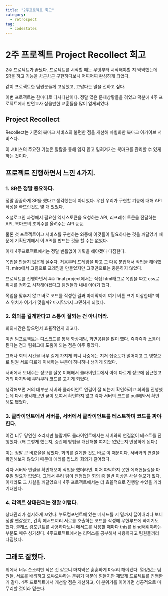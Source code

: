 ```yaml
---
title: "2주프로젝트 회고"
category:
  - retrospect
tag:
  - codestates
---
```


# 2주 프로젝트 Project Recollect 회고

2주 프로젝트가 끝났다. 프로젝트를 시작할 때는 무엇부터 시작해야할 지 막막했는데 SR을 하고 기능을 차근차근 구현하다보니 어찌어찌 완성하게 되었다.

같이 프로젝트한 팀원분들께 고생했고, 고맙다는 말을 전하고 싶다.

이번 프로젝트는 한마디로 다사다난이다. 정말 많은 문제상황들을 겪었고 덕분에 4주 프로젝트에서 반면교사 삼을만한 교훈들을 많이 얻게되었다.

## Project Recollect

Recollect는 기존의 북마크 서비스의 불편한 점을 개선해 차별화한 북마크 아카이브 서비스다.

이 서비스의 주요한 기능은 알람을 통해 읽지 않고 잊혀져가는 북마크를 관리할 수 있게하는 것이다.

## 프로젝트 진행하면서 느낀 4가지.

### 1. SR은 정말 중요하다.

정말 꼼꼼하게 SR을 했다고 생각했는데 아니었다. 우선 우리가 구현할 기능에 대해 API 작성을 빠뜨린것도 몇 개 있었다.

소셜로그인 과정에서 필요한 엑세스토큰을 요청하는 API, 리프레쉬 토큰을 전달하는 API, 북마크의 조회수를 올려주는 API 등등.

물론 첫 프로젝트이고 서비스를 구현하는 와중에 이것들이 필요하다는 것을 깨달았기 때문에 기획단계에서 이 API를 만드는 것을 할 수는 없었다.

이제 4주프로젝트에서는 정말 빈틈없이 기획을 해야겠다 다짐한다.

목업을 만들지 않은게 실수다. 처음부터 프레임을 짜고 그 다음 분업해서 작업을 해야했다. miro에서 그림으로 프레임을 만들었지만 그것만으로는 충분하지 않았다.

프로젝트를 진행하면서 4주 final project에서는 직접 html태그로 목업을 짜고 css로 위치를 정하고 시작해야겠다고 팀원들과 내내 이야기 했다.

목업을 맞추지 않고 바로 코드를 작성한 결과 마지막까지 여기 버튼 크기 이상한데? 박스 위치가 여기가 맞을까? 마지막까지 고민하게 되었다.

### 2. 회의를 길게한다고 소통이 잘되는 건 아니더라.

회의시간은 짧으면서 효율적인게 최고다.

이번 팀프로젝트는 디스코드를 통해 화상채팅, 화면공유을 많이 했다. 즉각즉각 소통이 된다는 점과 팀워크에 도움이 되는 점은 아주 좋았다.

그러나 회의 시간을 너무 길게 가지게 되니 나중에는 지쳐 집중도가 떨어지고 그 영향으로 팀원 서로 다르게 이해하는 부분이 하나하나 생기게 되었다.

서버에서 보내주는 정보를 잘못 이해해서 클라이언트에서 아예 다르게 정보에 접근했고 거의 마지막에 부랴부랴 코드를 고치게 되었다.

생각해보면 거의 대부분 서버와 클라이언트 연결이 잘 되는지 확인하려고 회의를 진행했는데 다시 생각해보면 굳이 모여서 확인하지 않고 각자 서버의 코드를 pull해와서 확인해도 됐었다.

### 3. 클라이언트에서 서버를, 서버에서 클라이언트를 테스트하며 코드를 짜야한다.

이건 너무 당연한 소리지만 놀랍게도 클라이언트에서는 서버와의 연결없이 테스트를 진행했다. (왜 그렇게 했는지, 중간에 방법을 개선해볼 여지는 없었는지 반성하게 된다.)

이는 정말 큰 비효율을 낳았다. 회의를 길게한 것도 바로 이 때문이다. 서버와의 연결을 확인해보지 않았기 때문에 에러를 잡느라 회의가 길어졌다.

각자 서버와 연결을 확인해보며 작업을 했더라면. 미처 파악하지 못한 에러핸들링을 마주칠 필요가 없었다. 그래서 우리 팀이 진행했던 회의 중 절반 이상은 사실 쓸모가 없다. 이제라도 그 사실을 깨달았으니 4주 프로젝트에서는 더 효율적으로 진행할 수있을 거라 기대한다.

### 4. 리액트 상태관리는 정말 어렵다.

상태관리가 철저하게 꼬였다. 부모컴포넌트에 있는 메서드를 저 밑까지 끌어내리다 보니 정말 헷갈렸고, 간혹 메서드끼리 서로를 호출하는 코드를 작성해 무한루프에 빠지기도 했다. 클래스 컴포넌트를 사용하다보니 메서드를 사용할 때마다 this를 bind해줘야하는 부분도 매우 성가셨다. 4주프로젝트에서는 리덕스를 공부해서 사용하자고 팀원들끼리 다짐했다.

## 그래도 잘했다.

위에서 너무 쓴소리만 적은 것 같으니 마지막은 훈훈하게 마무리 해야겠다. 열정있는 팀원들, 서로를 배려하고 으쌰으쌰하는 분위기 덕분에 힘들지만 재밌게 프로젝트를 진행한거 같다. 4주 프로젝트에서 개선할 점은 개선하고, 이 분위기를 이어가면 성공적으로 마무리할 것이라 믿는다.
